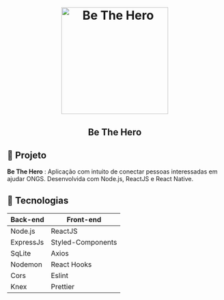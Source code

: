 
<h1 align="center">
    <img alt="Be The Hero" title="Be The Hero " src="https://pbs.twimg.com/media/ES6lnz4WAAEeV6J?format=png&name=900x900" width="250px" />
</h1>

<h2 align="center">
  Be The Hero
</h2>


## 🚀 Projeto

**Be The Hero** :  Aplicação com intuito de conectar pessoas interessadas em ajudar ONGS. 
Desenvolvida com Node.js, ReactJS e React Native.


## :rocket: Tecnologias

<table>
  <thead>
    <th>Back-end</th>
    <th>Front-end</th>
  </thead>
  <tbody>
    <tr>
      <td>Node.js</td>
      <td>ReactJS</td>
    </tr>
    <tr>
      <td>ExpressJs</td>
      <td>Styled-Components</td>
    </tr>
    <tr>
      <td>SqLite</td>
      <td>Axios</td>
    </tr>
    <tr>
      <td>Nodemon</td>
      <td>React Hooks</td>
    </tr>
    <tr>
      <td>Cors</td>
      <td>Eslint</td>
    </tr>
    <tr>
      <td>Knex</td>
      <td>Prettier</td>
    </tr>
  </tbody>
</table>




